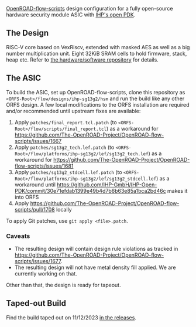 [OpenROAD-flow-scripts](https://github.com/The-OpenROAD-Project/OpenROAD-flow-scripts) design configuration for a fully open-source hardware security module ASIC with [IHP's open PDK](https://github.com/IHP-GmbH/IHP-Open-PDK).

## The Design

RISC-V core based on VexRiscv, extended with masked AES as well as a big number multiplication unit. Eight 32KiB SRAM cells to hold firmware, stack, heap etc. Refer to [the hardware/software repository](https://github.com/VE-HEP/VE-HEP-HW-SW) for details.

## The ASIC

To build the ASIC, set up OpenROAD-flow-scripts, clone this repository as `<ORFS-Root>/flow/designs/ihp-sg13g2/hsm` and run the build like any other ORFS design. A few local modifications to the ORFS installation are required and/or recommended until upstream fixes are available:

1. Apply `patches/final_report.tcl.patch` (to `<ORFS-Root>/flow/scripts/final_report.tcl`) as a workaround for https://github.com/The-OpenROAD-Project/OpenROAD-flow-scripts/issues/1667
2. Apply `patches/sg13g2_tech.lef.patch` (to `<ORFS-Root>/flow/platforms/ihp-sg13g2/lef/sg13g2_tech.lef`) as a workaround for https://github.com/The-OpenROAD-Project/OpenROAD-flow-scripts/issues/1681
3. Apply `patches/sg13g2_stdcell.lef.patch` (to `<ORFS-Root>/flow/platforms/ihp-sg13g2/lef/sg13g2_stdcell.lef`) as a workaround until https://github.com/IHP-GmbH/IHP-Open-PDK/commit/30e71efdab1399e49b4d7b6b63e85a1bca2bd46c makes it into ORFS
4. Apply https://github.com/The-OpenROAD-Project/OpenROAD-flow-scripts/pull/1708 locally

To apply Git patches, use `git apply <file>.patch`.

### Caveats

- The resulting design will contain design rule violations as tracked in https://github.com/The-OpenROAD-Project/OpenROAD-flow-scripts/issues/1677.
- The resulting design will not have metal density fill applied. We are currently working on that.

Other than that, the design is ready for tapeout.

## Taped-out Build

Find the build taped out on 11/12/2023 [in the releases](https://github.com/VE-HEP/hsm/releases/tag/tapeout-dec-23).
